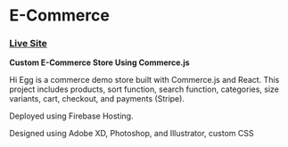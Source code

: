 # E-Commerce

### [Live Site](https://hi-egg-8632b.web.app/)

**Custom E-Commerce Store Using Commerce.js**

Hi Egg is a commerce demo store built with Commerce.js and React. This project includes products, sort function, search function, categories, size variants, cart, checkout, and payments (Stripe).

Deployed using Firebase Hosting.

Designed using Adobe XD, Photoshop, and Illustrator, custom CSS
